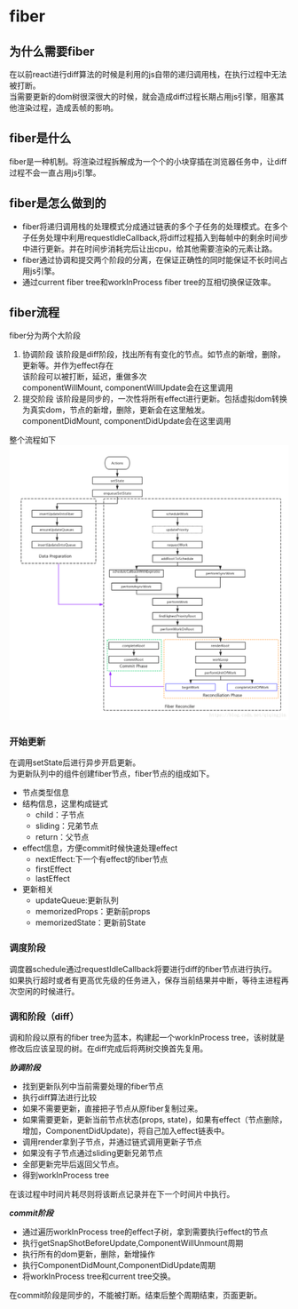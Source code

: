 # fiber

## 为什么需要fiber

在以前react进行diff算法的时候是利用的js自带的递归调用栈，在执行过程中无法被打断。  
当需要更新的dom树很深很大的时候，就会造成diff过程长期占用js引擎，阻塞其他渲染过程，造成丢帧的影响。

## fiber是什么

fiber是一种机制。将渲染过程拆解成为一个个的小块穿插在浏览器任务中，让diff过程不会一直占用js引擎。

## fiber是怎么做到的

- fiber将递归调用栈的处理模式分成通过链表的多个子任务的处理模式。在多个子任务处理中利用requestIdleCallback,将diff过程插入到每帧中的剩余时间步中进行更新。并在时间步消耗完后让出cpu，给其他需要渲染的元素让路。
- fiber通过协调和提交两个阶段的分离，在保证正确性的同时能保证不长时间占用js引擎。
- 通过current fiber tree和workInProcess fiber tree的互相切换保证效率。

## fiber流程

fiber分为两个大阶段

1. 协调阶段
该阶段是diff阶段，找出所有有变化的节点。如节点的新增，删除，更新等。并作为effect存在  
该阶段可以被打断，延迟，重做多次  
componentWillMount, componentWillUpdate会在这里调用
2. 提交阶段
该阶段是同步的，一次性将所有effect进行更新。包括虚拟dom转换为真实dom，节点的新增，删除，更新会在这里触发。  
componentDidMount, componentDidUpdate会在这里调用

整个流程如下
!['image'](image.png)

### 开始更新

在调用setState后进行异步开启更新。  
为更新队列中的组件创建fiber节点，fiber节点的组成如下。

- 节点类型信息
- 结构信息，这里构成链式
  - child：子节点
  - sliding：兄弟节点
  - return：父节点
- effect信息，方便commit时候快速处理effect
  - nextEffect:下一个有effect的fiber节点
  - firstEffect
  - lastEffect
- 更新相关
  - updateQueue:更新队列
  - memorizedProps：更新前props
  - memorizedState：更新前State

### 调度阶段

调度器schedule通过requestIdleCallback将要进行diff的fiber节点进行执行。  
如果执行超时或者有更高优先级的任务进入，保存当前结果并中断，等待主进程再次空闲的时候进行。  

### 调和阶段（diff）

调和阶段以原有的fiber tree为蓝本，构建起一个workInProcess tree，该树就是修改后应该呈现的树。在diff完成后将两树交换首先复用。

***协调阶段***

- 找到更新队列中当前需要处理的fiber节点
- 执行diff算法进行比较
- 如果不需要更新，直接把子节点从原fiber复制过来。
- 如果需要更新，更新当前节点状态(props, state)，如果有effect（节点删除，增加，ComponentDidUpdate)，将自己加入effect链表中。
- 调用render拿到子节点，并通过链式调用更新子节点
- 如果没有子节点通过sliding更新兄弟节点
- 全部更新完毕后返回父节点。
- 得到workInProcess tree

在该过程中时间片耗尽则将该断点记录并在下一个时间片中执行。

***commit阶段***

- 通过遍历workInProcess tree的effect子树，拿到需要执行effect的节点
- 执行getSnapShotBeforeUpdate,ComponentWillUnmount周期
- 执行所有的dom更新，删除，新增操作
- 执行ComponentDidMount,ComponentDidUpdate周期
- 将workInProcess tree和current tree交换。

在commit阶段是同步的，不能被打断。结束后整个周期结束，页面更新。
